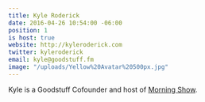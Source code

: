 ```yaml
---
title: Kyle Roderick
date: 2016-04-26 10:54:00 -06:00
position: 1
is host: true
website: http://kyleroderick.com
twitter: kyleroderick
email: kyle@goodstuff.fm
image: "/uploads/Yellow%20Avatar%20500px.jpg"
---
```


Kyle is a Goodstuff Cofounder and host of [Morning Show](http://goodstuff.fm/morningshow).